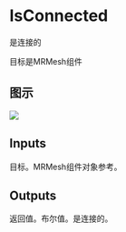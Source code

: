 # IsConnected

是连接的

目标是MRMesh组件

## 图示

![]($-20221218-20051564.png)

## Inputs

目标。MRMesh组件对象参考。  

## Outputs

返回值。布尔值。是连接的。

